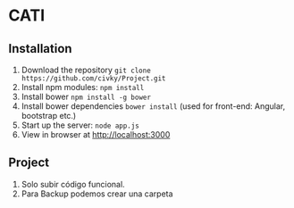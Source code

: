 # CATI

## Installation
1. Download the repository `git clone https://github.com/civky/Project.git`
2. Install npm modules: `npm install`
3. Install bower `npm install -g bower`
4. Install bower dependencies `bower install` (used for front-end: Angular, bootstrap etc.)
5. Start up the server: `node app.js`
6. View in browser at [http://localhost:3000](http://localhost:3000)

## Project

1. Solo subir código funcional.
2. Para Backup podemos crear una carpeta
